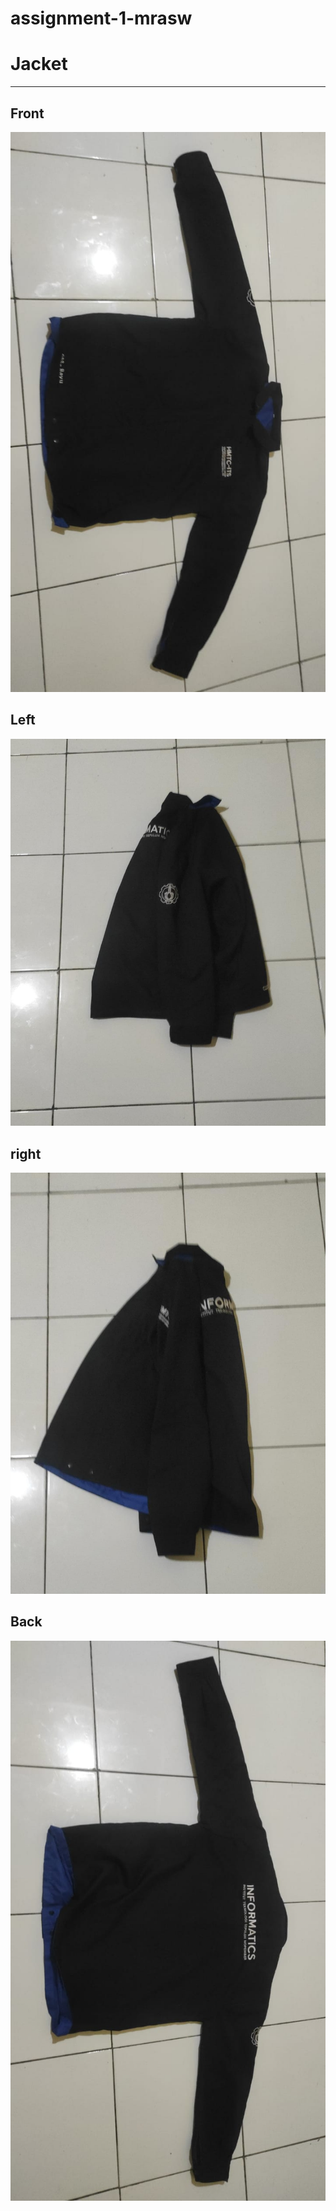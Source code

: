 # assignment-1-mrasw

# Jacket
----
## Front
![Jacket1](img/front.jpeg)
## Left
![Jacket2](img/left.jpeg)
## right
![Jacket3](img/right.jpeg)
## Back
![Jacket4](img/back.jpeg)
